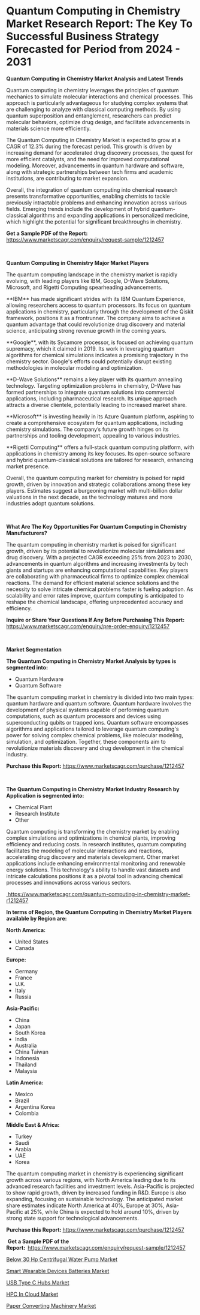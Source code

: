 <p><h1>Quantum Computing in Chemistry Market Research Report: The Key To Successful Business Strategy Forecasted for Period from 2024 - 2031</h1></p><p><strong>Quantum Computing in Chemistry Market Analysis and Latest Trends</strong></p>
<p><p>Quantum computing in chemistry leverages the principles of quantum mechanics to simulate molecular interactions and chemical processes. This approach is particularly advantageous for studying complex systems that are challenging to analyze with classical computing methods. By using quantum superposition and entanglement, researchers can predict molecular behaviors, optimize drug design, and facilitate advancements in materials science more efficiently. </p><p>The Quantum Computing in Chemistry Market is expected to grow at a CAGR of 12.3% during the forecast period. This growth is driven by increasing demand for accelerated drug discovery processes, the quest for more efficient catalysts, and the need for improved computational modeling. Moreover, advancements in quantum hardware and software, along with strategic partnerships between tech firms and academic institutions, are contributing to market expansion. </p><p>Overall, the integration of quantum computing into chemical research presents transformative opportunities, enabling chemists to tackle previously intractable problems and enhancing innovation across various fields. Emerging trends include the development of hybrid quantum-classical algorithms and expanding applications in personalized medicine, which highlight the potential for significant breakthroughs in chemistry.</p></p>
<p><strong>Get a Sample PDF of the Report:&nbsp;</strong> <a href="https://www.marketscagr.com/enquiry/request-sample/1212457?utm_campaign=1268&utm_medium=2&utm_source=Github&utm_content=ia&utm_term=06102024&utm_id=quantum-computing-in-chemistry">https://www.marketscagr.com/enquiry/request-sample/1212457</a></p>
<p>&nbsp;</p>
<p><strong>Quantum Computing in Chemistry Major Market Players</strong></p>
<p><p>The quantum computing landscape in the chemistry market is rapidly evolving, with leading players like IBM, Google, D-Wave Solutions, Microsoft, and Rigetti Computing spearheading advancements.</p><p>**IBM** has made significant strides with its IBM Quantum Experience, allowing researchers access to quantum processors. Its focus on quantum applications in chemistry, particularly through the development of the Qiskit framework, positions it as a frontrunner. The company aims to achieve a quantum advantage that could revolutionize drug discovery and material science, anticipating strong revenue growth in the coming years.</p><p>**Google**, with its Sycamore processor, is focused on achieving quantum supremacy, which it claimed in 2019. Its work in leveraging quantum algorithms for chemical simulations indicates a promising trajectory in the chemistry sector. Google's efforts could potentially disrupt existing methodologies in molecular modeling and optimization.</p><p>**D-Wave Solutions** remains a key player with its quantum annealing technology. Targeting optimization problems in chemistry, D-Wave has formed partnerships to integrate quantum solutions into commercial applications, including pharmaceutical research. Its unique approach attracts a diverse clientele, potentially leading to increased market share.</p><p>**Microsoft** is investing heavily in its Azure Quantum platform, aspiring to create a comprehensive ecosystem for quantum applications, including chemistry simulations. The company’s future growth hinges on its partnerships and tooling development, appealing to various industries.</p><p>**Rigetti Computing** offers a full-stack quantum computing platform, with applications in chemistry among its key focuses. Its open-source software and hybrid quantum-classical solutions are tailored for research, enhancing market presence.</p><p>Overall, the quantum computing market for chemistry is poised for rapid growth, driven by innovation and strategic collaborations among these key players. Estimates suggest a burgeoning market with multi-billion dollar valuations in the next decade, as the technology matures and more industries adopt quantum solutions.</p></p>
<p>&nbsp;</p>
<p><strong>What Are The Key Opportunities For Quantum Computing in Chemistry Manufacturers?</strong></p>
<p><p>The quantum computing in chemistry market is poised for significant growth, driven by its potential to revolutionize molecular simulations and drug discovery. With a projected CAGR exceeding 25% from 2023 to 2030, advancements in quantum algorithms and increasing investments by tech giants and startups are enhancing computational capabilities. Key players are collaborating with pharmaceutical firms to optimize complex chemical reactions. The demand for efficient material science solutions and the necessity to solve intricate chemical problems faster is fueling adoption. As scalability and error rates improve, quantum computing is anticipated to reshape the chemical landscape, offering unprecedented accuracy and efficiency.</p></p>
<p><strong>Inquire or Share Your Questions If Any Before Purchasing This Report:</strong> <a href="https://www.marketscagr.com/enquiry/pre-order-enquiry/1212457?utm_campaign=1268&utm_medium=2&utm_source=Github&utm_content=ia&utm_term=06102024&utm_id=quantum-computing-in-chemistry">https://www.marketscagr.com/enquiry/pre-order-enquiry/1212457</a></p>
<p>&nbsp;</p>
<p><strong>Market Segmentation</strong></p>
<p><strong>The Quantum Computing in Chemistry Market Analysis by types is segmented into:</strong></p>
<p><ul><li>Quantum Hardware</li><li>Quantum Software</li></ul></p>
<p><p>The quantum computing market in chemistry is divided into two main types: quantum hardware and quantum software. Quantum hardware involves the development of physical systems capable of performing quantum computations, such as quantum processors and devices using superconducting qubits or trapped ions. Quantum software encompasses algorithms and applications tailored to leverage quantum computing's power for solving complex chemical problems, like molecular modeling, simulation, and optimization. Together, these components aim to revolutionize materials discovery and drug development in the chemical industry.</p></p>
<p><strong>Purchase this Report:&nbsp;</strong><a href="https://www.marketscagr.com/purchase/1212457?utm_campaign=1268&utm_medium=2&utm_source=Github&utm_content=ia&utm_term=06102024&utm_id=quantum-computing-in-chemistry">https://www.marketscagr.com/purchase/1212457</a></p>
<p>&nbsp;</p>
<p><strong>The Quantum Computing in Chemistry Market Industry Research by Application is segmented into:</strong></p>
<p><ul><li>Chemical Plant</li><li>Research Institute</li><li>Other</li></ul></p>
<p><p>Quantum computing is transforming the chemistry market by enabling complex simulations and optimizations in chemical plants, improving efficiency and reducing costs. In research institutes, quantum computing facilitates the modeling of molecular interactions and reactions, accelerating drug discovery and materials development. Other market applications include enhancing environmental monitoring and renewable energy solutions. This technology's ability to handle vast datasets and intricate calculations positions it as a pivotal tool in advancing chemical processes and innovations across various sectors.</p></p>
<p><a href="https://www.marketscagr.com/quantum-computing-in-chemistry-market-r1212457?utm_campaign=1268&utm_medium=2&utm_source=Github&utm_content=ia&utm_term=06102024&utm_id=quantum-computing-in-chemistry">&nbsp;https://www.marketscagr.com/quantum-computing-in-chemistry-market-r1212457</a></p>
<p><strong>In terms of Region, the Quantum Computing in Chemistry Market Players available by Region are:</strong></p>
<p>
    <p> <strong> North America: </strong>
        <ul>
            <li>United States</li>
            <li>Canada</li>
        </ul>
        </p> 
    <p> <strong> Europe: </strong>
        <ul>
            <li>Germany</li>
            <li>France</li>
            <li>U.K.</li>
            <li>Italy</li>
            <li>Russia</li>
        </ul>
        </p> 
    <p> <strong> Asia-Pacific: </strong>
        <ul>
            <li>China</li>
            <li>Japan</li>
            <li>South Korea</li>
            <li>India</li>
            <li>Australia</li>
            <li>China Taiwan</li>
            <li>Indonesia</li>
            <li>Thailand</li>
            <li>Malaysia</li>
        </ul>
        </p> 
    <p> <strong> Latin America: </strong>
        <ul>
            <li>Mexico</li>
            <li>Brazil</li>
            <li>Argentina Korea</li>
            <li>Colombia</li>
        </ul>
        </p> 
    <p> <strong> Middle East & Africa: </strong>
        <ul>
            <li>Turkey</li>
            <li>Saudi</li>
            <li>Arabia</li>
            <li>UAE</li>
            <li>Korea</li>
        </ul>
    </p>
    </p>
<p><p>The quantum computing market in chemistry is experiencing significant growth across various regions, with North America leading due to its advanced research facilities and investment levels. Asia-Pacific is projected to show rapid growth, driven by increased funding in R&D. Europe is also expanding, focusing on sustainable technology. The anticipated market share estimates indicate North America at 40%, Europe at 30%, Asia-Pacific at 25%, while China is expected to hold around 10%, driven by strong state support for technological advancements.</p></p>
<p><strong>Purchase this Report: </strong><a href="https://www.marketscagr.com/purchase/1212457?utm_campaign=1268&utm_medium=2&utm_source=Github&utm_content=ia&utm_term=06102024&utm_id=quantum-computing-in-chemistry">https://www.marketscagr.com/purchase/1212457</a></p>
<p>&nbsp;<strong>Get a Sample PDF of the Report:&nbsp;&nbsp;</strong><a href="https://www.marketscagr.com/enquiry/request-sample/1212457?utm_campaign=1268&utm_medium=2&utm_source=Github&utm_content=ia&utm_term=06102024&utm_id=quantum-computing-in-chemistry">https://www.marketscagr.com/enquiry/request-sample/1212457</a></p>
<p><strong></strong></p>
<p><p><a href="https://www.linkedin.com/pulse/below-30-hp-centrifugal-water-pump-market-pulse-45-expansion-yxxje?utm_campaign=1268&utm_medium=2&utm_source=Github&utm_content=ia&utm_term=06102024&utm_id=quantum-computing-in-chemistry">Below 30 Hp Centrifugal Water Pump Market</a></p><p><a href="https://issuu.com/reportprime-2/docs/smart-wearable-devices-batteries-ma_68b9e9ca26adc2?utm_campaign=1268&utm_medium=2&utm_source=Github&utm_content=ia&utm_term=06102024&utm_id=quantum-computing-in-chemistry">Smart Wearable Devices Batteries Market</a></p><p><a href="https://issuu.com/reportprime-2/docs/usb-type-c-hubs-market-size-2030.pp_ec4f630aea6efc?utm_campaign=1268&utm_medium=2&utm_source=Github&utm_content=ia&utm_term=06102024&utm_id=quantum-computing-in-chemistry">USB Type C Hubs Market</a></p><p><a href="https://www.linkedin.com/pulse/exploring-hpc-cloud-market-dynamics-revenue-analysis-growth-5yjue?utm_campaign=1268&utm_medium=2&utm_source=Github&utm_content=ia&utm_term=06102024&utm_id=quantum-computing-in-chemistry">HPC In Cloud Market</a></p><p><a href="https://www.linkedin.com/pulse/paper-converting-machinery-market-trends-insights-type-application-zz3he?utm_campaign=1268&utm_medium=2&utm_source=Github&utm_content=ia&utm_term=06102024&utm_id=quantum-computing-in-chemistry">Paper Converting Machinery Market</a></p></p>